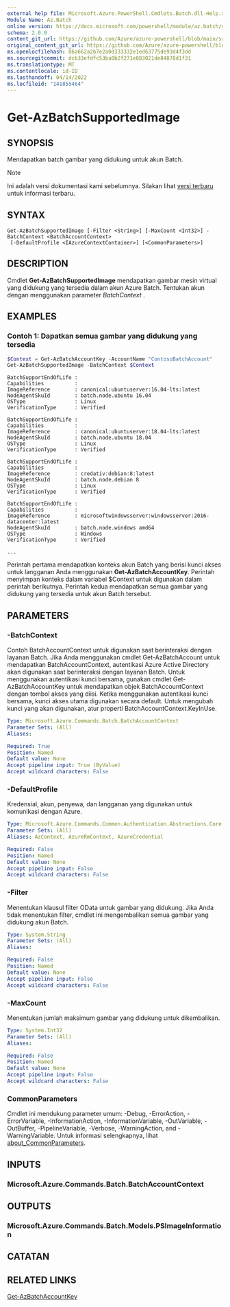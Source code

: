 ```yaml
---
external help file: Microsoft.Azure.PowerShell.Cmdlets.Batch.dll-Help.xml
Module Name: Az.Batch
online version: https://docs.microsoft.com/powershell/module/az.batch/get-azbatchsupportedimage.md
schema: 2.0.0
content_git_url: https://github.com/Azure/azure-powershell/blob/main/src/Batch/Batch/help/Get-AzBatchSupportedImage.md
original_content_git_url: https://github.com/Azure/azure-powershell/blob/main/src/Batch/Batch/help/Get-AzBatchSupportedImage.md
ms.openlocfilehash: 86a662a2b7e2a0d333332e1ed63775de93d4f3dd
ms.sourcegitcommit: dcb33efdfc53ba0b2f271e883021de84878d1f31
ms.translationtype: MT
ms.contentlocale: id-ID
ms.lasthandoff: 04/14/2022
ms.locfileid: "141855464"
---
```

# Get-AzBatchSupportedImage

## SYNOPSIS
Mendapatkan batch gambar yang didukung untuk akun Batch.

> [!NOTE]
>Ini adalah versi dokumentasi kami sebelumnya. Silakan lihat [versi terbaru](/powershell/module/az.batch/get-azbatchsupportedimage) untuk informasi terbaru.

## SYNTAX

```
Get-AzBatchSupportedImage [-Filter <String>] [-MaxCount <Int32>] -BatchContext <BatchAccountContext>
 [-DefaultProfile <IAzureContextContainer>] [<CommonParameters>]
```

## DESCRIPTION
Cmdlet **Get-AzBatchSupportedImage** mendapatkan gambar mesin virtual yang didukung yang tersedia dalam akun Azure Batch.
Tentukan akun dengan menggunakan parameter *BatchContext* .

## EXAMPLES

### Contoh 1: Dapatkan semua gambar yang didukung yang tersedia

```powershell
$Context = Get-AzBatchAccountKey -AccountName "ContosoBatchAccount"
Get-AzBatchSupportedImage -BatchContext $Context
```

```output
BatchSupportEndOfLife :
Capabilities          :
ImageReference        : canonical:ubuntuserver:16.04-lts:latest
NodeAgentSkuId        : batch.node.ubuntu 16.04
OSType                : Linux
VerificationType      : Verified

BatchSupportEndOfLife :
Capabilities          :
ImageReference        : canonical:ubuntuserver:18.04-lts:latest
NodeAgentSkuId        : batch.node.ubuntu 18.04
OSType                : Linux
VerificationType      : Verified

BatchSupportEndOfLife :
Capabilities          :
ImageReference        : credativ:debian:8:latest
NodeAgentSkuId        : batch.node.debian 8
OSType                : Linux
VerificationType      : Verified

BatchSupportEndOfLife :
Capabilities          :
ImageReference        : microsoftwindowsserver:windowsserver:2016-datacenter:latest
NodeAgentSkuId        : batch.node.windows amd64
OSType                : Windows
VerificationType      : Verified

...
```

Perintah pertama mendapatkan konteks akun Batch yang berisi kunci akses untuk langganan Anda menggunakan **Get-AzBatchAccountKey**.
Perintah menyimpan konteks dalam variabel $Context untuk digunakan dalam perintah berikutnya.
Perintah kedua mendapatkan semua gambar yang didukung yang tersedia untuk akun Batch tersebut.

## PARAMETERS

### -BatchContext
Contoh BatchAccountContext untuk digunakan saat berinteraksi dengan layanan Batch.
Jika Anda menggunakan cmdlet Get-AzBatchAccount untuk mendapatkan BatchAccountContext, autentikasi Azure Active Directory akan digunakan saat berinteraksi dengan layanan Batch.
Untuk menggunakan autentikasi kunci bersama, gunakan cmdlet Get-AzBatchAccountKey untuk mendapatkan objek BatchAccountContext dengan tombol akses yang diisi.
Ketika menggunakan autentikasi kunci bersama, kunci akses utama digunakan secara default.
Untuk mengubah kunci yang akan digunakan, atur properti BatchAccountContext.KeyInUse.

```yaml
Type: Microsoft.Azure.Commands.Batch.BatchAccountContext
Parameter Sets: (All)
Aliases:

Required: True
Position: Named
Default value: None
Accept pipeline input: True (ByValue)
Accept wildcard characters: False
```

### -DefaultProfile
Kredensial, akun, penyewa, dan langganan yang digunakan untuk komunikasi dengan Azure.

```yaml
Type: Microsoft.Azure.Commands.Common.Authentication.Abstractions.Core.IAzureContextContainer
Parameter Sets: (All)
Aliases: AzContext, AzureRmContext, AzureCredential

Required: False
Position: Named
Default value: None
Accept pipeline input: False
Accept wildcard characters: False
```

### -Filter
Menentukan klausul filter OData untuk gambar yang didukung.
Jika Anda tidak menentukan filter, cmdlet ini mengembalikan semua gambar yang didukung akun Batch.

```yaml
Type: System.String
Parameter Sets: (All)
Aliases:

Required: False
Position: Named
Default value: None
Accept pipeline input: False
Accept wildcard characters: False
```

### -MaxCount
Menentukan jumlah maksimum gambar yang didukung untuk dikembalikan.

```yaml
Type: System.Int32
Parameter Sets: (All)
Aliases:

Required: False
Position: Named
Default value: None
Accept pipeline input: False
Accept wildcard characters: False
```

### CommonParameters
Cmdlet ini mendukung parameter umum: -Debug, -ErrorAction, -ErrorVariable, -InformationAction, -InformationVariable, -OutVariable, -OutBuffer, -PipelineVariable, -Verbose, -WarningAction, and -WarningVariable. Untuk informasi selengkapnya, lihat [about_CommonParameters](http://go.microsoft.com/fwlink/?LinkID=113216).

## INPUTS

### Microsoft.Azure.Commands.Batch.BatchAccountContext

## OUTPUTS

### Microsoft.Azure.Commands.Batch.Models.PSImageInformation

## CATATAN

## RELATED LINKS

[Get-AzBatchAccountKey](./Get-AzBatchAccountKey.md)
